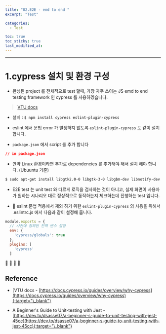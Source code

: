 ```yaml
---
title: "02.E2E - end to end "
excerpt: "Test"

categories:
  - Test

toc: true
toc_sticky: true
last_modified_at:
---
```


---

# 1.cypress 설치 및 환경 구성

- 완성된 project 를 전체적으로 test 할때, 가장 자주 쓰이는 JS emd to end testing framework 인 cypress 를 사용하겠습니다.

> [VTU docs](https://docs.cypress.io/guides/overview/why-cypress)

- 설치 : `$ npm install cypress eslint-plugin-cypress`

- eslint 에서 문법 error 가 발생하지 않도록 `eslint-plugin-cypress` 도 같이 설치 합니다.

- `package.json` 에서 script 를 추가 합니다

```json
// in package.json


```
- 만약 Linux 환경이라면 추가로 dependencies 를 추가해야 해서 설치 해야 합니다. (Ubuuntu 기준)

```bash
$ sudo apt-get install libgtk2.0-0 libgtk-3-0 libgbm-dev libnotify-dev libgconf-2-4 libnss3 libxss1 libasound2 libxtst6 xauth xvfb
```

- E2E test 는 unit test 와 다르게 로직을 검사하는 것이 아니고, 실제 화면이 사용자가 원하는 시나리오 대로 정상적으로 동작하는지 체크하는데 진행하는 test 입니다.


- 🔶 eslint 문법 적용에서 제외 하기 위한 `eslint-plugin-cypress` 의 사용을 위해서 .eslintrc.js 에서 다음과 같이  설정해 줍니다.

```js
module.exports = {
  // 사전에 정의된 전역 변수 설정
  env: {
    'cypress/globals': true
  },
  plugins: [
    'cypress'
  ]
```

🔶 🔷  📌 🔑

## Reference

- [VTU docs - [https://docs.cypress.io/guides/overview/why-cypress](https://docs.cypress.io/guides/overview/why-cypress){:target="\_blank"}

- A Beginner's Guide to Unit-testing with Jest - [https://dev.to/dsasse07/a-beginner-s-guide-to-unit-testing-with-jest-45cc](https://dev.to/dsasse07/a-beginner-s-guide-to-unit-testing-with-jest-45cc){:target="\_blank"}
